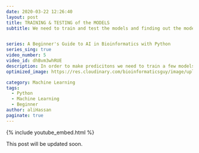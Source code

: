 ```yaml
---
date: 2020-03-22 12:26:40
layout: post
title: TRAINING & TESTING of the MODELS
subtitle: We need to train and test the models and finding out the model with best accuracy.


series: A Beginner's Guide to AI in Bioinformatics with Python
series_sing: true
video_number: 5
video_id: dhBvm3whRUE
description: In order to make predicitons we need to train a few models and then to test them to see which one performs the best.
optimized_image: https://res.cloudinary.com/bioinformaticsguy/image/upload/c_scale,h_380/v1596696392/Machine%20Learning%20For%20Bioinformatics/MLINBINF-005.png

category: Machine Learning
tags:
  - Python
  - Machine Learning
  - Beginner
author: aliHassan
paginate: true
---
```


{% include youtube_embed.html %}

This post will be updated soon.

<!-- Let's get started with part 5 of the series [__Machine Learning in Bioinformatics With Python__](/001-Machine-Learning-in-Bioinformatics-With-Python). Previously videos we have downloaded the data from [__UCI Repository__](http://archive.ics.uci.edu/ml/datasets/breast+cancer+wisconsin+%28diagnostic%29) and we are also preprocessed our data.

> In this video we will be doing the training and testing of the models. We will split the data into the training dataset and the testing dataset. Eventually we will train our models by using two classifiers SVC and logistic regression.


First of all let's import a few things we will be needing  `train_test_split` , `LogisticRegression` and `SVC` . See the code block below.

{% highlight python %}
from sklearn.model_selection import train_test_split
from sklearn.linear_model import LogisticRegression
from sklearn.svm import SVC
{% endhighlight %}

Let's move on to splitting our datasets into training and testing. So we need `X_train` `X_test` `y_train` and `y_test` ( by convention y variable for the labels is kept small).


 now we are going to use the train and test blade we are
supposed to give the x and y our test size is going to be 0.1 0.1 means that the 10% of the data will be used as test and the remaining 90% will be used to
train the data and then we can also set the random stay random stay equals to 0 that's how we are going to split the data let's run this and see that there
is no errors okay fine so let's start the training we will first go for the SVC classifier so defining a classifier is very easy we just have to slide down
the name of her classifier say it las afire equals to SVC and close brackets that's how easy it is the next is we have to define our model models equals
to classifier dot fit and then we have to give the data it will be X trains comma Y train so the first line of code will define the models and the second
line of code will train the model over here we have to check the accuracy so we can say it accuracy equals to model our core core we are going to check the
accuracy on the test data so X test comma Y test and let's print the accuracy brain accuracy of as we see is AC thank you let's run this so we got
98% accuracy that's very darn good as you know in the first video I mentioned that we will get much more accuracy than the previous
studies which was I guess around 93 so it is also giving us warning and it so it's saying that you you need to set the gamma value so we can do this by
defining the kernel so we can say that kernel equals to linear let's run this again and see if the warning is going oh oh I messed up the linear spelling Li
near-60 creased and with the linear kernel we are not getting good accuracy we are getting 95% accuracy so let's try another classifier logistic regression
now you might get confused that this is logistic progression and regression is mostly when you are trying to predict the continuous values but here we are
doing binary classification but the thing is the name of this is a bit confusing and it is going to do the same classification so we will do the same
thing classifier equals to logistic regression and then model equals to classifier dot fit and in the brackets we are going to we are going to give it
a training data by train and then a QA C equals to model dot score and X test comma Y test now let's place the accuracy let's copy it okay
and we are gonna do it I'll just take regression alright let's see what's accuracy of logistic regression oh the accuracy of logistic regression is 97
percent and we are also getting some warnings over here it's saying that the default order will be change so we need to specify the solver and we can do that
in the bracket over here and let's so lver solver equals 2 let's use linear now you might be wondering from where I know that this we can keep the kernel as
linear or live linear now the thing is let me show you that you can go to the website you can simply google it logistic regression sq learn and you can
see that what are the different kernels and solvers available for this logistic regression classifier and you can use according to your needs now you want to
go deep into it then you can start to learn what is the basic difference between the solvers and what is the different between the kernels and what
is kernel basically so this is the basic tutorial and I'm not going to explain everything this is just to implement the machine learning classifiers and model
for a very simple data here are different solvers right we can use any of the solvers but live linear works best with this so we will use this
solver Wow we got 97% accuracy an that's pretty good now that's all for today we are done with training our models and in the next video we will be
making some prediction so don't forget to subscribe my channel to watch the next video which is going to be really interesting thank you very much for
watching and I will see you around in the next video  -->